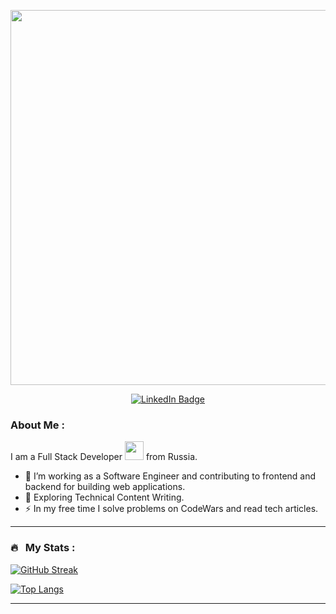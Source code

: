 <p align="center"><img src="https://media.giphy.com/media/CQeMQe857KjNnfr84N/giphy.gif" width="600"/></p>
<p align="center">
<a href="https://www.linkedin.com/in/lonlylokly"><img src="https://img.shields.io/badge/LinkedIn-blue?style=for-the-badge&logo=linkedin&logoColor=white" alt="LinkedIn Badge"></a>
</p>

### About Me :

I am a Full Stack Developer <img src="https://media.giphy.com/media/WUlplcMpOCEmTGBtBW/giphy.gif" width="30"> from Russia.

- 🔭 I’m working as a Software Engineer and contributing to frontend and backend for building web applications.
- 🌱 Exploring Technical Content Writing.
- ⚡ In my free time I solve problems on CodeWars and read tech articles.
---

### 🔥 &nbsp; My Stats :
[![GitHub Streak](http://github-readme-streak-stats.herokuapp.com?user=loonlylokly&theme=dark&background=000000)](https://git.io/streak-stats)

[![Top Langs](https://github-readme-stats.vercel.app/api/top-langs/?username=loonlylokly&layout=compact&theme=vision-friendly-dark)](https://github.com/anuraghazra/github-readme-stats)

---